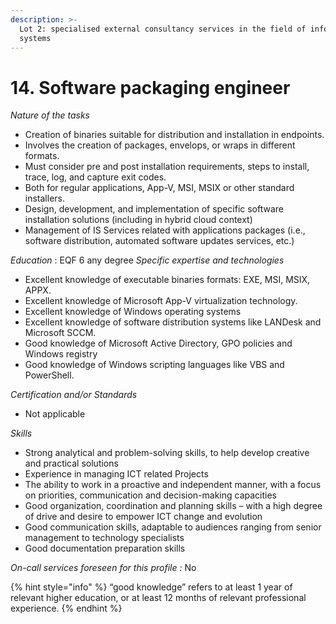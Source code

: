 ```yaml
---
description: >-
  Lot 2: specialised external consultancy services in the field of information
  systems
---
```


# 14. Software packaging engineer

_Nature of the tasks_

* Creation of binaries suitable for distribution and installation in endpoints.
* Involves the creation of packages, envelops, or wraps in different formats.
* Must consider pre and post installation requirements, steps to install, trace, log, and capture exit codes.
* Both for regular applications, App-V, MSI, MSIX or other standard installers.
* Design, development, and implementation of specific software installation solutions (including in hybrid cloud context)
* Management of IS Services related with applications packages (i.e., software distribution, automated software updates services, etc.)

_Education_ : EQF 6 any degree _Specific expertise and technologies_

* Excellent knowledge of executable binaries formats: EXE, MSI, MSIX, APPX.
* Excellent knowledge of Microsoft App-V virtualization technology.
* Excellent knowledge of Windows operating systems
* Excellent knowledge of software distribution systems like LANDesk and Microsoft SCCM.
* Good knowledge of Microsoft Active Directory, GPO policies and Windows registry
* Good knowledge of Windows scripting languages like VBS and PowerShell.

_Certification and/or Standards_

* Not applicable

_Skills_

* Strong analytical and problem-solving skills, to help develop creative and practical solutions
* Experience in managing ICT related Projects
* The ability to work in a proactive and independent manner, with a focus on priorities, communication and decision-making capacities
* Good organization, coordination and planning skills – with a high degree of drive and desire to empower ICT change and evolution
* Good communication skills, adaptable to audiences ranging from senior management to technology specialists
* Good documentation preparation skills

_On-call services foreseen for this profile :_ No

{% hint style="info" %}
“good knowledge” refers to at least 1 year of relevant higher education, or at least 12 months of relevant professional experience.
{% endhint %}
